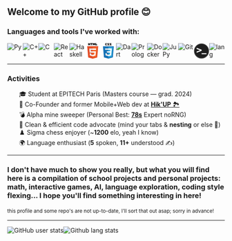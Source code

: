 ## Welcome to my GitHub profile :blush:

### Languages and tools I've worked with:

[<img align="left" alt="Py"      width="36px" src="https://upload.wikimedia.org/wikipedia/commons/thumb/c/c3/Python-logo-notext.svg/1024px-Python-logo-notext.svg.png" />](https://github.com/QuentindiMeo/python-chess)
[<img align="left" alt="C++"     width="36px" src="https://upload.wikimedia.org/wikipedia/commons/thumb/1/18/ISO_C%2B%2B_Logo.svg/1822px-ISO_C%2B%2B_Logo.svg.png" />](https://github.com/QuentindiMeo/Quoter)
[<img align="left" alt="C"       width="36px" src="https://upload.wikimedia.org/wikipedia/commons/thumb/1/18/C_Programming_Language.svg/695px-C_Programming_Language.svg.png" />](https://github.com/QuentindiMeo/Project-Euler)
[<img align="left" alt="React"   width="36px" src="https://upload.wikimedia.org/wikipedia/commons/thumb/a/a7/React-icon.svg/2300px-React-icon.svg.png" />](https://github.com/QuentindiMeo/Dashboard)
[<img align="left" alt="Haskell" width="36px" src="https://img.stackshare.io/service/1069/oCgm29k9.png" />](https://github.com/QuentindiMeo/HS-Training-Camp)
[<img align="left" alt="HTML"    width="36px" src="https://raw.githubusercontent.com/github/explore/80688e429a7d4ef2fca1e82350fe8e3517d3494d/topics/html/html.png" />](https://github.com/QuentindiMeo/IllaVita)
[<img align="left" alt="CSS"     width="36px" src="https://raw.githubusercontent.com/github/explore/80688e429a7d4ef2fca1e82350fe8e3517d3494d/topics/css/css.png" />](https://github.com/QuentindiMeo/IllaVita)
[<img align="left" alt="Dart"    width="36px" src="https://upload.wikimedia.org/wikipedia/commons/7/7e/Dart-logo.png" />](https://github.com/QuentindiMeo)
[<img align="left" alt="Prolog"  width="36px" src="https://dashboard.snapcraft.io/site_media/appmedia/2020/04/Prolog-logo-512.png" />](https://github.com/QuentindiMeo)
[<img align="left" alt="Docker"  width="36px" src="https://cdn.iconscout.com/icon/free/png-256/free-docker-226091.png" />](https://github.com/QuentindiMeo)
[<img align="left" alt="JuPy"    width="36px" src="https://upload.wikimedia.org/wikipedia/commons/thumb/3/38/Jupyter_logo.svg/1200px-Jupyter_logo.svg.png" />](https://github.com/QuentindiMeo)
[<img align="left" alt="Git"     width="36px" src="https://i.pinimg.com/originals/01/e5/00/01e500fca29c045d432b64f285f9c229.png" />](https://github.com/QuentindiMeo)
[<img align="left" alt="Script"  width="36px" src="https://raw.githubusercontent.com/github/explore/80688e429a7d4ef2fca1e82350fe8e3517d3494d/topics/terminal/terminal.png" />](https://github.com/QuentindiMeo/Quoter)
[<img align="left" alt="lang"    width="36px" src="https://upload.wikimedia.org/wikipedia/commons/1/14/Google_Translate_logo_%28old%29.png" />](https://github.com/QuentindiMeo)

<br /><br />  

---

### Activities

&nbsp;&nbsp;&nbsp;&nbsp;&nbsp;&nbsp; 🎓 Student at EPITECH Paris (Masters course — grad. 2024)  
&nbsp;&nbsp;&nbsp;&nbsp;&nbsp;&nbsp; 📱 Co-Founder and former Mobile+Web dev at [**Hik'UP** 🏞️](https://github.com/Hik-UP)  
&nbsp;&nbsp;&nbsp;&nbsp;&nbsp;&nbsp; 💣 Alpha mine sweeper (Personal Best: [**78s**](https://www.facebook.com/Quentin.Swono/posts/pfbid028j8njEjWZ4qCiVVSHJ9w8vf26p2t6Txwk2PpQKWzJ8jWbnMKoVHmoZCUAjjARbhpl) Expert noRNG)  
&nbsp;&nbsp;&nbsp;&nbsp;&nbsp;&nbsp; 🧹  Clean & efficient code advocate (mind your tabs & **nesting** or else 🔫)  
&nbsp;&nbsp;&nbsp;&nbsp;&nbsp;&nbsp; ♟️ Sigma chess enjoyer (~**1200** elo, yeah I know)  
&nbsp;&nbsp;&nbsp;&nbsp;&nbsp;&nbsp; 🌍 Language enthusiast (**5** spoken, **11+** understood ✍️)  

---

### I don't have much to show you really, but what you will find here is a compilation of school projects and personal projects: math, interactive games, AI, language exploration, coding style flexing... I hope you'll find something interesting in here!

<p><small>this profile and some repo's are not up-to-date, I'll sort that out asap; sorry in advance!</small></p>

---

[<img align="left" alt="GitHub user stats" src="https://github-readme-stats.vercel.app/api?username=QuentindiMeo&count_private=true&include_all_commits=true&theme=transparent&show_icons=true&custom_title='Quentin\'s GitHub Stats'&hide_border=true" />](https://github.com/QuentindiMeo)
[<img align="left" alt="Github lang stats" src="https://github-readme-stats.vercel.app/api/top-langs/?username=QuentindiMeo&count_private=true&langs_count=8&theme=transparent&card_width=330&layout=compact&show_icons=true&hide_border=true" />](https://github.com/QuentindiMeo)
